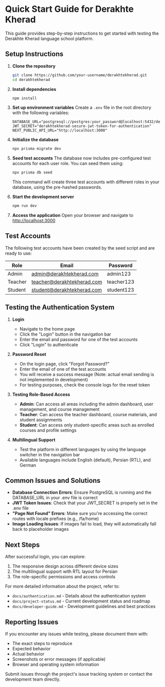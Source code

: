 # Quick Start Guide for Derakhte Kherad

This guide provides step-by-step instructions to get started with testing the Derakhte Kherad language school platform.

## Setup Instructions

1. **Clone the repository**
   ```bash
   git clone https://github.com/your-username/derakhtekherad.git
   cd derakhtekherad
   ```

2. **Install dependencies**
   ```bash
   npm install
   ```

3. **Set up environment variables**
   Create a `.env` file in the root directory with the following variables:
   ```
   DATABASE_URL="postgresql://postgres:your_password@localhost:5432/derakhtekherad"
   JWT_SECRET="derakhtekherad-secure-jwt-token-for-authentication"
   NEXT_PUBLIC_API_URL="http://localhost:3000"
   ```

4. **Initialize the database**
   ```bash
   npx prisma migrate dev
   ```

5. **Seed test accounts**
   The database now includes pre-configured test accounts for each user role. You can seed them using:
   ```bash
   npx prisma db seed
   ```
   This command will create three test accounts with different roles in your database, using the pre-hashed passwords.

6. **Start the development server**
   ```bash
   npm run dev
   ```

7. **Access the application**
   Open your browser and navigate to [http://localhost:3000](http://localhost:3000)

## Test Accounts

The following test accounts have been created by the seed script and are ready to use:

| Role    | Email                   | Password    |
|---------|-------------------------|-------------|
| Admin   | admin@derakhtekherad.com | admin123    |
| Teacher | teacher@derakhtekherad.com | teacher123 |
| Student | student@derakhtekherad.com | student123 |

## Testing the Authentication System

1. **Login**
   - Navigate to the home page
   - Click the "Login" button in the navigation bar
   - Enter the email and password for one of the test accounts
   - Click "Login" to authenticate

2. **Password Reset**
   - On the login page, click "Forgot Password?"
   - Enter the email of one of the test accounts
   - You will receive a success message (Note: actual email sending is not implemented in development)
   - For testing purposes, check the console logs for the reset token

3. **Testing Role-Based Access**
   - **Admin**: Can access all areas including the admin dashboard, user management, and course management
   - **Teacher**: Can access the teacher dashboard, course materials, and student assignments
   - **Student**: Can access only student-specific areas such as enrolled courses and profile settings

4. **Multilingual Support**
   - Test the platform in different languages by using the language switcher in the navigation bar
   - Available languages include English (default), Persian (RTL), and German

## Common Issues and Solutions

- **Database Connection Errors**: Ensure PostgreSQL is running and the DATABASE_URL in your .env file is correct
- **JWT Token Issues**: Check that your JWT_SECRET is properly set in the .env file
- **"Page Not Found" Errors**: Make sure you're accessing the correct routes with locale prefixes (e.g., /fa/home)
- **Image Loading Issues**: If images fail to load, they will automatically fall back to placeholder images

## Next Steps

After successful login, you can explore:

1. The responsive design across different device sizes
2. The multilingual support with RTL layout for Persian
3. The role-specific permissions and access controls

For more detailed information about the project, refer to:

- `docs/authentication.md` - Details about the authentication system
- `docs/project-status.md` - Current development status and roadmap
- `docs/developer-guide.md` - Development guidelines and best practices

## Reporting Issues

If you encounter any issues while testing, please document them with:
- The exact steps to reproduce
- Expected behavior
- Actual behavior
- Screenshots or error messages (if applicable)
- Browser and operating system information

Submit issues through the project's issue tracking system or contact the development team directly. 